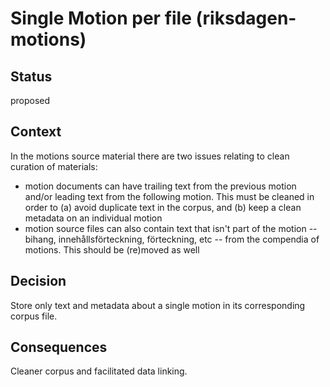 # Single Motion per file (riksdagen-motions)


## Status
proposed 

## Context
In the motions source material there are two issues relating to clean curation of materials:

- motion documents can have trailing text from the previous motion and/or leading text from the following motion. This must be cleaned in order to (a) avoid duplicate text in the corpus, and (b) keep a clean metadata on an individual motion
- motion source files can also contain text that isn't part of the motion -- bihang, innehållsförteckning, förteckning, etc -- from the compendia of motions. This should be (re)moved as well


## Decision
Store only text and metadata about a single motion in its corresponding corpus file.

## Consequences
Cleaner corpus and facilitated data linking.
